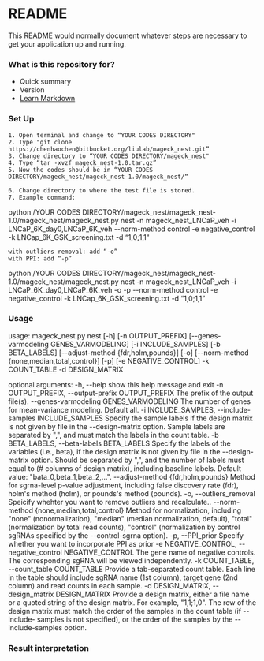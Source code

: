 # README #

This README would normally document whatever steps are necessary to get your application up and running.

### What is this repository for? ###

* Quick summary
* Version
* [Learn Markdown](https://bitbucket.org/tutorials/markdowndemo)

### Set Up ###

    1. Open terminal and change to “YOUR CODES DIRECTORY"
    2. Type "git clone https://chenhaochen@bitbucket.org/liulab/mageck_nest.git”
    3. Change directory to “YOUR CODES DIRECTORY/mageck_nest"
    4. Type “tar -xvzf mageck_nest-1.0.tar.gz”
    5. Now the codes should be in “YOUR CODES DIRECTORY/mageck_nest/mageck_nest-1.0/mageck_nest/“

    6. Change directory to where the test file is stored.
    7. Example command: 

python /YOUR CODES DIRECTORY/mageck_nest/mageck_nest-1.0/mageck_nest/mageck_nest.py nest -n mageck_nest_LNCaP_veh -i LNCaP_6K_day0,LNCaP_6K_veh --norm-method control -e negative_control -k LNCap_6K_GSK_screening.txt -d “1,0;1,1"

    with outliers removal: add “-o”
    with PPI: add “-p”

python /YOUR CODES DIRECTORY/mageck_nest/mageck_nest-1.0/mageck_nest/mageck_nest.py nest -n mageck_nest_LNCaP_veh -i LNCaP_6K_day0,LNCaP_6K_veh -o -p --norm-method control -e negative_control -k LNCap_6K_GSK_screening.txt -d “1,0;1,1”


### Usage ###

usage: mageck_nest.py nest [-h] [-n OUTPUT_PREFIX]
                           [--genes-varmodeling GENES_VARMODELING]
                           [-i INCLUDE_SAMPLES] [-b BETA_LABELS]
                           [--adjust-method {fdr,holm,pounds}] [-o]
                           [--norm-method {none,median,total,control}] [-p]
                           [-e NEGATIVE_CONTROL] -k COUNT_TABLE -d
                           DESIGN_MATRIX

optional arguments:
  -h, --help            show this help message and exit
  -n OUTPUT_PREFIX, --output-prefix OUTPUT_PREFIX
                        The prefix of the output file(s).
  --genes-varmodeling GENES_VARMODELING
                        The number of genes for mean-variance modeling.
                        Default all.
  -i INCLUDE_SAMPLES, --include-samples INCLUDE_SAMPLES
                        Specify the sample labels if the design matrix is not
                        given by file in the --design-matrix option. Sample
                        labels are separated by ",", and must match the labels
                        in the count table.
  -b BETA_LABELS, --beta-labels BETA_LABELS
                        Specify the labels of the variables (i.e., beta), if
                        the design matrix is not given by file in the
                        --design-matrix option. Should be separated by ",",
                        and the number of labels must equal to (# columns of
                        design matrix), including baseline labels. Default
                        value: "bata_0,beta_1,beta_2,...".
  --adjust-method {fdr,holm,pounds}
                        Method for sgrna-level p-value adjustment, including
                        false discovery rate (fdr), holm's method (holm), or
                        pounds's method (pounds).
  -o, --outliers_removal
                        Speicify whehter you want to remove outliers and
                        recalculate..
  --norm-method {none,median,total,control}
                        Method for normalization, including "none"
                        (nonormalization), "median" (median normalization,
                        default), "total" (normalization by total read
                        counts), "control" (normalization by control sgRNAs
                        specified by the --control-sgrna option).
  -p, --PPI_prior       Specify whether you want to incorporate PPI as prior
  -e NEGATIVE_CONTROL, --negative_control NEGATIVE_CONTROL
                        The gene name of negative controls. The corresponding
                        sgRNA will be viewed independently.
  -k COUNT_TABLE, --count_table COUNT_TABLE
                        Provide a tab-separated count table. Each line in the
                        table should include sgRNA name (1st column), target
                        gene (2nd column) and read counts in each sample.
  -d DESIGN_MATRIX, --design_matrix DESIGN_MATRIX
                        Provide a design matrix, either a file name or a
                        quoted string of the design matrix. For example,
                        "1,1;1,0". The row of the design matrix must match the
                        order of the samples in the count table (if --include-
                        samples is not specified), or the order of the samples
                        by the --include-samples option.

### Result interpretation ###